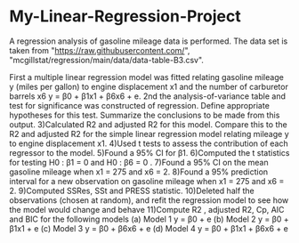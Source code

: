 # My-Linear-Regression-Project
A regression analysis of gasoline mileage data is performed. The data set is taken from "https://raw.githubusercontent.com/", "mcgillstat/regression/main/data/data-table-B3.csv".

First a multiple linear regression model was fitted relating gasoline mileage
y (miles per gallon) to engine displacement x1 and the number of carburetor
barrels x6
y = β0 + β1x1 + β6x6 + e.
2nd the analysis-of-variance table and test for significance was constructed
of regression. Define appropriate hypotheses for this test. Summarize the
conclusions to be made from this output.
3)Calculated R2 and adjusted R2 for this model. Compare this to the R2 and adjusted R2 for the simple linear regression model relating mileage y to engine displacement x1.
4)Used t tests to assess the contribution of each regressor to the model.
5)Found a 95% CI for β1.
6)Computed the t statistics for testing H0 : β1 = 0 and H0 : β6 = 0 .
 7)Found a 95% CI on the mean gasoline mileage when x1 = 275 and x6 = 2.
 8)Found a 95% prediction interval for a new observation on gasoline mileage when x1 = 275 and x6 = 2.
 9)Computed SSRes, SSt and PRESS statistic.
10)Deleted half the observations (chosen at random), and refit the regression model to see how the model would change and behave
11)Compute R2 , adjusted R2, Cp, AIC and BIC for the following models
(a) Model 1
y = β0 + e
(b) Model 2
y = β0 + β1x1 + e
(c) Model 3
y = β0 + β6x6 + e
(d) Model 4
y = β0 + β1x1 + β6x6 + e
